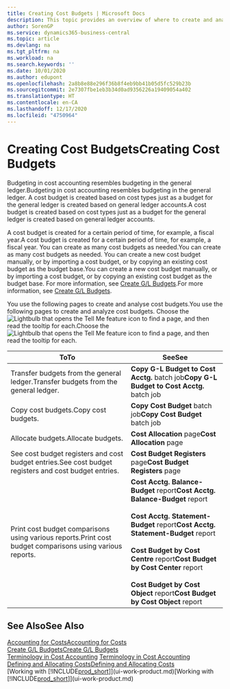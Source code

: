 ```yaml
---
title: Creating Cost Budgets | Microsoft Docs
description: This topic provides an overview of where to create and analyse cost budgets.
author: SorenGP
ms.service: dynamics365-business-central
ms.topic: article
ms.devlang: na
ms.tgt_pltfrm: na
ms.workload: na
ms.search.keywords: ''
ms.date: 10/01/2020
ms.author: edupont
ms.openlocfilehash: 2a8b8e88e296f36b8f4eb9bb41b05d5fc529b23b
ms.sourcegitcommit: 2e7307fbe1eb3b34d0ad9356226a19409054a402
ms.translationtype: HT
ms.contentlocale: en-CA
ms.lasthandoff: 12/17/2020
ms.locfileid: "4750964"
---
```

# <a name="creating-cost-budgets"></a><span data-ttu-id="d2f0d-103">Creating Cost Budgets</span><span class="sxs-lookup"><span data-stu-id="d2f0d-103">Creating Cost Budgets</span></span>
<span data-ttu-id="d2f0d-104">Budgeting in cost accounting resembles budgeting in the general ledger.</span><span class="sxs-lookup"><span data-stu-id="d2f0d-104">Budgeting in cost accounting resembles budgeting in the general ledger.</span></span> <span data-ttu-id="d2f0d-105">A cost budget is created based on cost types just as a budget for the general ledger is created based on general ledger accounts.</span><span class="sxs-lookup"><span data-stu-id="d2f0d-105">A cost budget is created based on cost types just as a budget for the general ledger is created based on general ledger accounts.</span></span>  

<span data-ttu-id="d2f0d-106">A cost budget is created for a certain period of time, for example, a fiscal year.</span><span class="sxs-lookup"><span data-stu-id="d2f0d-106">A cost budget is created for a certain period of time, for example, a fiscal year.</span></span> <span data-ttu-id="d2f0d-107">You can create as many cost budgets as needed.</span><span class="sxs-lookup"><span data-stu-id="d2f0d-107">You can create as many cost budgets as needed.</span></span> <span data-ttu-id="d2f0d-108">You can create a new cost budget manually, or by importing a cost budget, or by copying an existing cost budget as the budget base.</span><span class="sxs-lookup"><span data-stu-id="d2f0d-108">You can create a new cost budget manually, or by importing a cost budget, or by copying an existing cost budget as the budget base.</span></span> <span data-ttu-id="d2f0d-109">For more information, see [Create G/L Budgets](finance-how-create-budgets.md).</span><span class="sxs-lookup"><span data-stu-id="d2f0d-109">For more information, see [Create G/L Budgets](finance-how-create-budgets.md).</span></span>

<span data-ttu-id="d2f0d-110">You use the following pages to create and analyse cost budgets.</span><span class="sxs-lookup"><span data-stu-id="d2f0d-110">You use the following pages to create and analyze cost budgets.</span></span> <span data-ttu-id="d2f0d-111">Choose the ![Lightbulb that opens the Tell Me feature](media/ui-search/search_small.png "Tell me what you want to do") icon to find a page, and then read the tooltip for each.</span><span class="sxs-lookup"><span data-stu-id="d2f0d-111">Choose the ![Lightbulb that opens the Tell Me feature](media/ui-search/search_small.png "Tell me what you want to do") icon to find a page, and then read the tooltip for each.</span></span>

|<span data-ttu-id="d2f0d-112">To</span><span class="sxs-lookup"><span data-stu-id="d2f0d-112">To</span></span>|<span data-ttu-id="d2f0d-113">See</span><span class="sxs-lookup"><span data-stu-id="d2f0d-113">See</span></span>|  
|--------|---------|  
|<span data-ttu-id="d2f0d-114">Transfer budgets from the general ledger.</span><span class="sxs-lookup"><span data-stu-id="d2f0d-114">Transfer budgets from the general ledger.</span></span>|<span data-ttu-id="d2f0d-115">**Copy G-L Budget to Cost Acctg.** batch job</span><span class="sxs-lookup"><span data-stu-id="d2f0d-115">**Copy G-L Budget to Cost Acctg.** batch job</span></span>|  
|<span data-ttu-id="d2f0d-116">Copy cost budgets.</span><span class="sxs-lookup"><span data-stu-id="d2f0d-116">Copy cost budgets.</span></span>|<span data-ttu-id="d2f0d-117">**Copy Cost Budget** batch job</span><span class="sxs-lookup"><span data-stu-id="d2f0d-117">**Copy Cost Budget** batch job</span></span>|  
|<span data-ttu-id="d2f0d-118">Allocate budgets.</span><span class="sxs-lookup"><span data-stu-id="d2f0d-118">Allocate budgets.</span></span>|<span data-ttu-id="d2f0d-119">**Cost Allocation** page</span><span class="sxs-lookup"><span data-stu-id="d2f0d-119">**Cost Allocation** page</span></span>|  
|<span data-ttu-id="d2f0d-120">See cost budget registers and cost budget entries.</span><span class="sxs-lookup"><span data-stu-id="d2f0d-120">See cost budget registers and cost budget entries.</span></span>|<span data-ttu-id="d2f0d-121">**Cost Budget Registers** page</span><span class="sxs-lookup"><span data-stu-id="d2f0d-121">**Cost Budget Registers** page</span></span>|  
|<span data-ttu-id="d2f0d-122">Print cost budget comparisons using various reports.</span><span class="sxs-lookup"><span data-stu-id="d2f0d-122">Print cost budget comparisons using various reports.</span></span>|<span data-ttu-id="d2f0d-123">**Cost Acctg. Balance-Budget** report</span><span class="sxs-lookup"><span data-stu-id="d2f0d-123">**Cost Acctg. Balance-Budget** report</span></span><br /><br /> <span data-ttu-id="d2f0d-124">**Cost Acctg. Statement-Budget** report</span><span class="sxs-lookup"><span data-stu-id="d2f0d-124">**Cost Acctg. Statement-Budget** report</span></span><br /><br /> <span data-ttu-id="d2f0d-125">**Cost Budget by Cost Centre** report</span><span class="sxs-lookup"><span data-stu-id="d2f0d-125">**Cost Budget by Cost Center** report</span></span><br /><br /> <span data-ttu-id="d2f0d-126">**Cost Budget by Cost Object** report</span><span class="sxs-lookup"><span data-stu-id="d2f0d-126">**Cost Budget by Cost Object** report</span></span>|  

## <a name="see-also"></a><span data-ttu-id="d2f0d-127">See Also</span><span class="sxs-lookup"><span data-stu-id="d2f0d-127">See Also</span></span>  
[<span data-ttu-id="d2f0d-128">Accounting for Costs</span><span class="sxs-lookup"><span data-stu-id="d2f0d-128">Accounting for Costs</span></span>](finance-manage-cost-accounting.md)  
[<span data-ttu-id="d2f0d-129">Create G/L Budgets</span><span class="sxs-lookup"><span data-stu-id="d2f0d-129">Create G/L Budgets</span></span>](finance-how-create-budgets.md)  
<span data-ttu-id="d2f0d-130">[Terminology in Cost Accounting](finance-terminology-in-cost-accounting.md) </span><span class="sxs-lookup"><span data-stu-id="d2f0d-130">[Terminology in Cost Accounting](finance-terminology-in-cost-accounting.md) </span></span>  
[<span data-ttu-id="d2f0d-131">Defining and Allocating Costs</span><span class="sxs-lookup"><span data-stu-id="d2f0d-131">Defining and Allocating Costs</span></span>](finance-define-and-allocate-costs.md)  
<span data-ttu-id="d2f0d-132">[Working with [!INCLUDE[prod_short](includes/prod_short.md)]](ui-work-product.md)</span><span class="sxs-lookup"><span data-stu-id="d2f0d-132">[Working with [!INCLUDE[prod_short](includes/prod_short.md)]](ui-work-product.md)</span></span>
